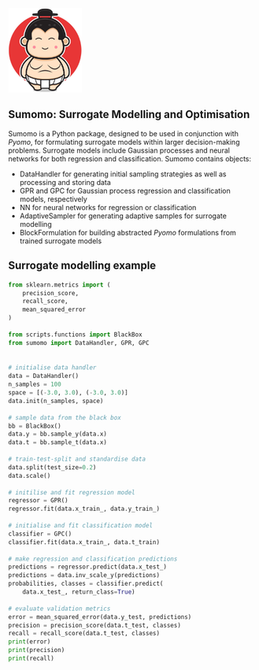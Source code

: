 <img
  src="sumo.jpeg"
  alt="A sumo"
  width=150>

## Sumomo: Surrogate Modelling and Optimisation
Sumomo is a Python package, designed to be used in conjunction with *Pyomo*, for formulating surrogate models within larger decision-making problems. Surrogate models include Gaussian processes and neural networks for both regression and classification. Sumomo contains objects:

* DataHandler for generating initial sampling strategies as well as processing and storing data
* GPR and GPC for Gaussian process regression and classification models, respectively
* NN for neural networks for regression or classification
* AdaptiveSampler for generating adaptive samples for surrogate modelling
* BlockFormulation for building abstracted *Pyomo* formulations from trained surrogate models

## Surrogate modelling example
```python
from sklearn.metrics import (
    precision_score, 
    recall_score, 
    mean_squared_error
)

from scripts.functions import BlackBox
from sumomo import DataHandler, GPR, GPC


# initialise data handler
data = DataHandler()
n_samples = 100
space = [(-3.0, 3.0), (-3.0, 3.0)]
data.init(n_samples, space)

# sample data from the black box
bb = BlackBox()
data.y = bb.sample_y(data.x)
data.t = bb.sample_t(data.x)

# train-test-split and standardise data
data.split(test_size=0.2)
data.scale()

# initilise and fit regression model
regressor = GPR()
regressor.fit(data.x_train_, data.y_train_)

# initialise and fit classification model
classifier = GPC()
classifier.fit(data.x_train_, data.t_train)

# make regression and classification predictions
predictions = regressor.predict(data.x_test_)
predictions = data.inv_scale_y(predictions)
probabilities, classes = classifier.predict(
    data.x_test_, return_class=True)

# evaluate validation metrics
error = mean_squared_error(data.y_test, predictions)
precision = precision_score(data.t_test, classes)
recall = recall_score(data.t_test, classes)
print(error)
print(precision)
print(recall)

```
